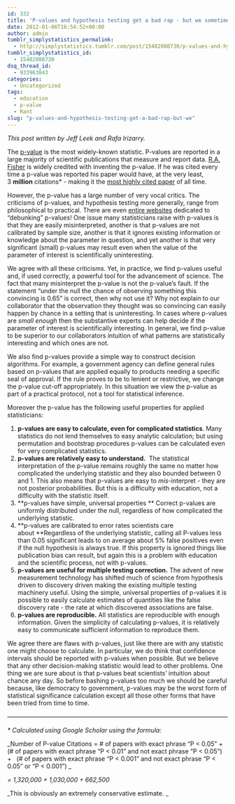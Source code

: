 ```yaml
---
id: 332
title: 'P-values and hypothesis testing get a bad rap - but we sometimes find them useful.'
date: 2012-01-06T16:54:52+00:00
author: admin
tumblr_simplystatistics_permalink:
  - http://simplystatistics.tumblr.com/post/15402808730/p-values-and-hypothesis-testing-get-a-bad-rap-but-we
tumblr_simplystatistics_id:
  - 15402808730
dsq_thread_id:
  - 933963843
categories:
  - Uncategorized
tags:
  - education
  - p-value
  - Rant
slug: "p-values-and-hypothesis-testing-get-a-bad-rap-but-we"
---
```

_This post written by Jeff Leek and Rafa Irizarry._

The <a href="http://en.wikipedia.org/wiki/P-value" target="_blank">p-value</a> is the most widely-known statistic. P-values are reported in a large majority of scientific publications that measure and report data. <a href="http://en.wikipedia.org/wiki/Ronald_Fisher" target="_blank">R.A. Fisher</a> is widely credited with inventing the p-value. If he was cited every time a p-value was reported his paper would have, at the very least, 3&#160;**million** citations* - making it the <a href="http://www.jbc.org/content/280/28/e25.full#" target="_blank">most highly cited paper</a> of all time. 

<!-- more -->

However, the p-value has a large number of very vocal critics. The criticisms of p-values, and hypothesis testing more generally, range from philosophical to practical. There are even <a href="http://warnercnr.colostate.edu/~anderson/thompson1.html" target="_blank">entire websites</a> dedicated to &#8220;debunking&#8221; p-values! One issue many statisticians raise with p-values is that they are easily misinterpreted, another is that p-values are not calibrated by sample size, another is that it ignores existing information or knowledge about the parameter in question, and yet another is that very significant (small) p-values may result even when the value of the parameter of interest is scientifically uninteresting.

We agree with all these criticisms. Yet, in practice, we find p-values useful and, if used correctly, a powerful tool for the advancement of science. The fact that many misinterpret the p-value is not the p-value&#8217;s fault. If the statement &#8220;under the null the chance of observing something this convincing is 0.65&#8221; is correct, then why not use it? Why not explain to our collaborator that the observation they thought was so convincing can easily happen by chance in a setting that is uninteresting. In cases where p-values are _small enough_ then the substantive experts can help decide if the parameter of interest is scientifically interesting. In general, we find p-value to be superior to our collaborators intuition of what patterns are statistically interesting and which ones are not.

We also find p-values provide a simple way to construct decision algorithms. For example, a government agency can define general rules based on p-values that are applied equally to products needing a specific seal of approval. If the rule proves to be to lenient or restrictive, we change the p-value cut-off appropriately. In this situation we view the p-value as part of a practical protocol, not a tool for statistical inference.

Moreover the p-value has the following useful properties for applied statisticians:

  1. **p-values are easy to calculate, even for complicated statistics**. Many statistics do not lend themselves to easy analytic calculation; but using permutation and bootstrap procedures p-values can be calculated even for very complicated statistics. 
  2. **p-values are relatively easy to understand.**  The statistical interpretation of the p-value remains roughly the same no matter how complicated the underlying statistic and they also bounded between 0 and 1. This also means that p-values are easy to _mis_-interpret - they are not posterior probabilities. But this is a difficulty with education, not a difficulty with the statistic itself. 
  3. **p-values have simple, universal properties ** Correct p-values are uniformly distributed under the null, regardless of how complicated the underlying statistic. 
  4. **p-values are calibrated to error rates scientists care about **Regardless of the underlying statistic, calling all P-values less than 0.05 significant leads to on average about 5% false positives even if the null hypothesis is always true. If this property is ignored things like publication bias can result, but again this is a problem with education and the scientific process, not with p-values. 
  5. **p-values are useful for multiple testing correction.** The advent of new measurement technology has shifted much of science from hypothesis driven to discovery driven making the existing multiple testing machinery useful. Using the simple, universal properties of p-values it is possible to easily calculate estimates of quantities like the false discovery rate - the rate at which discovered associations are false.
  6. **p-values are reproducible.** All statistics are reproducible with enough information. Given the simplicity of calculating p-values, it is relatively easy to communicate sufficient information to reproduce them. 

We agree there are flaws with p-values, just like there are with any statistic one might choose to calculate. In particular, we do think that confidence intervals should be reported with p-values when possible. But we believe that any other decision-making statistic would lead to other problems. One thing we are sure about is that p-values beat scientists&#8217; intuition about chance any day. So before bashing p-values too much we should be careful because, like democracy to government, p-values may be the worst form of statistical significance calculation except all those other forms that have been tried from time to time. 

&#8212;&#8212;&#8212;&#8212;&#8212;&#8212;&#8212;&#8212;&#8212;&#8212;&#8212;&#8212;&#8212;&#8212;&#8212;&#8212;&#8212;&#8212;&#8212;&#8212;&#8212;&#8212;&#8212;&#8212;&#8212;&#8212;&#8212;&#8212;&#8212;&#8212;&#8212;&#8212;&#8212;&#8212;&#8212;&#8212;

_* Calculated using Google Scholar using the formula:_

_Number of P-value Citations = # of papers with exact phrase &#8220;P < 0.05&#8221; + (# of papers with exact phrase &#8220;P < 0.01&#8221; and not exact phrase &#8220;P < 0.05&#8221;) +   (# of papers with exact phrase &#8220;P < 0.001&#8221; and not exact phrase &#8220;P < 0.05&#8221; or &#8220;P < 0.001&#8221;) _

_= 1,320,000 + 1,030,000 + 662,500_

_This is obviously an extremely conservative estimate. _
